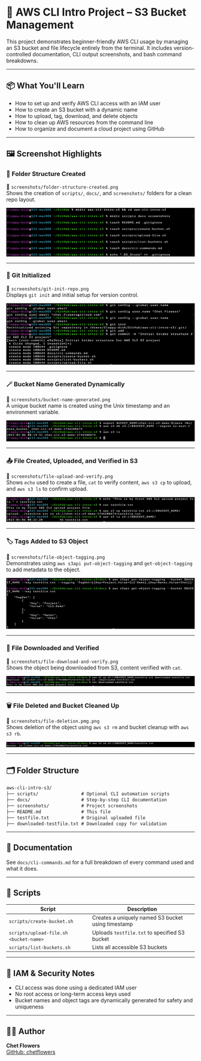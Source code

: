 # 🧰 AWS CLI Intro Project – S3 Bucket Management

This project demonstrates beginner-friendly AWS CLI usage by managing an S3 bucket and file lifecycle entirely from the terminal. It includes version-controlled documentation, CLI output screenshots, and bash command breakdowns.

---

## 📦 What You'll Learn

- How to set up and verify AWS CLI access with an IAM user
- How to create an S3 bucket with a dynamic name
- How to upload, tag, download, and delete objects
- How to clean up AWS resources from the command line
- How to organize and document a cloud project using GitHub

---

## 🖼️ Screenshot Highlights

### 📁 Folder Structure Created

📸 `screenshots/folder-structure-created.png`  
Shows the creation of `scripts/`, `docs/`, and `screenshots/` folders for a clean repo layout.

![Folder Structure](screenshots/folder-structure-created.png)

---

### 🔧 Git Initialized

📸 `screenshots/git-init-repo.png`  
Displays `git init` and initial setup for version control.

![Git Init](screenshots/git-init-repo.png)

---

### 🪄 Bucket Name Generated Dynamically

📸 `screenshots/bucket-name-generated.png`  
A unique bucket name is created using the Unix timestamp and an environment variable.

![Bucket Name](screenshots/bucket-name-generated.png)

---

### 📤 File Created, Uploaded, and Verified in S3

📸 `screenshots/file-upload-and-verify.png`  
Shows `echo` used to create a file, `cat` to verify content, `aws s3 cp` to upload, and `aws s3 ls` to confirm upload.

![File Upload](screenshots/file-upload-and-verify.png)

---

### 🏷️ Tags Added to S3 Object

📸 `screenshots/file-object-tagging.png`  
Demonstrates using `aws s3api put-object-tagging` and `get-object-tagging` to add metadata to the object.

![Tagging](screenshots/file-object-tagging.png)

---

### 💾 File Downloaded and Verified

📸 `screenshots/file-download-and-verify.png`  
Shows the object being downloaded from S3, content verified with `cat`.

![Download](screenshots/file-download-and-verify.png)

---

### 🗑️ File Deleted and Bucket Cleaned Up

📸 `screenshots/file-deletion.pmg.png`  
Shows deletion of the object using `aws s3 rm` and bucket cleanup with `aws s3 rb`.

![Delete](screenshots/file-deletion.pmg.png)

---

## 🗂️ Folder Structure

```
aws-cli-intro-s3/
├── scripts/                # Optional CLI automation scripts
├── docs/                   # Step-by-step CLI documentation
├── screenshots/            # Project screenshots
├── README.md               # This file
├── testfile.txt            # Original uploaded file
├── downloaded-testfile.txt # Downloaded copy for validation
```

---

## 📘 Documentation

See `docs/cli-commands.md` for a full breakdown of every command used and what it does.

---

## 🧰 Scripts

| Script | Description |
|--------|-------------|
| `scripts/create-bucket.sh` | Creates a uniquely named S3 bucket using timestamp |
| `scripts/upload-file.sh <bucket-name>` | Uploads `testfile.txt` to specified S3 bucket |
| `scripts/list-buckets.sh` | Lists all accessible S3 buckets |

---

## 🔐 IAM & Security Notes

- CLI access was done using a dedicated IAM user
- No root access or long-term access keys used
- Bucket names and object tags are dynamically generated for safety and uniqueness

---

## 👨‍💻 Author

**Chet Flowers**  
[GitHub: chetflowers](https://github.com/chetflowers)
